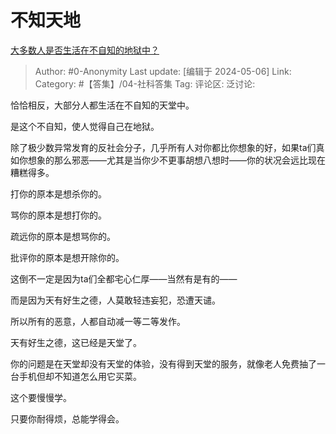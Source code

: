 # 不知天地
[大多数人是否生活在不自知的地狱中？](https://www.zhihu.com/question/655140780/answer/3489520842)

> Author: #0-Anonymity
> Last update: [编辑于 2024-05-06]
> Link:
> Category: #【答集】/04-社科答集 
> Tag: 
> 评论区:
> 泛讨论:

恰恰相反，大部分人都生活在不自知的天堂中。

是这个不自知，使人觉得自己在地狱。

除了极少数异常发育的反社会分子，几乎所有人对你都比你想象的好，如果ta们真如你想象的那么邪恶——尤其是当你少不更事胡想八想时——你的状况会远比现在糟糕得多。

打你的原本是想杀你的。

骂你的原本是想打你的。

疏远你的原本是想骂你的。

批评你的原本是想开除你的。

这倒不一定是因为ta们全都宅心仁厚——当然有是有的——

而是因为天有好生之德，人莫敢轻违妄犯，恐遭天谴。

所以所有的恶意，人都自动减一等二等发作。

天有好生之德，这已经是天堂了。

你的问题是在天堂却没有天堂的体验，没有得到天堂的服务，就像老人免费抽了一台手机但却不知道怎么用它买菜。

这个要慢慢学。

只要你耐得烦，总能学得会。
